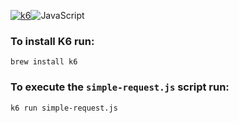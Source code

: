 [![k6](https://img.shields.io/badge/k6-7D64FF.svg?style=for-the-badge&logo=k6&logoColor=white)](https://github.com/grafana/k6)![JavaScript](https://img.shields.io/badge/JavaScript-F7DF1E.svg?style=for-the-badge&logo=JavaScript&logoColor=black)

### To install K6 run: 
```
brew install k6
```


### To execute the ```simple-request.js``` script run:

```
k6 run simple-request.js
```  
